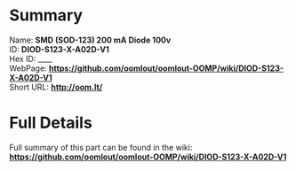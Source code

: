 
Summary
=================
  
Name: __SMD (SOD-123) 200 mA Diode 100v__    
ID: __DIOD-S123-X-A02D-V1__   
Hex ID: ____   
WebPage: __https://github.com/oomlout/oomlout-OOMP/wiki/DIOD-S123-X-A02D-V1__   
Short URL: __http://oom.lt/__   

Full Details
==========================
Full summary of this part can be found in the wiki:   
__https://github.com/oomlout/oomlout-OOMP/wiki/DIOD-S123-X-A02D-V1__    

